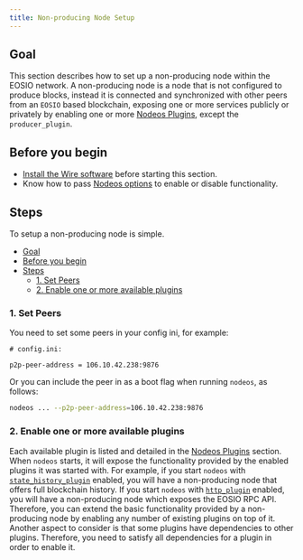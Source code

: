 ```yaml
---
title: Non-producing Node Setup
---
```


## Goal

This section describes how to set up a non-producing node within the EOSIO network. A non-producing node is a node that is not configured to produce blocks, instead it is connected and synchronized with other peers from an `EOSIO` based blockchain, exposing one or more services publicly or privately by enabling one or more [Nodeos Plugins](../../plugins/index.md), except the `producer_plugin`.

## Before you begin

* [Install the Wire software](/docs/getting-started/install-dependencies.md) before starting this section.
* Know how to pass [Nodeos options](../../usage/nodeos-options.md) to enable or disable functionality.

## Steps

To setup a non-producing node is simple. 

- [Goal](#goal)
- [Before you begin](#before-you-begin)
- [Steps](#steps)
  - [1. Set Peers](#1-set-peers)
  - [2. Enable one or more available plugins](#2-enable-one-or-more-available-plugins)

### 1. Set Peers

You need to set some peers in your config ini, for example:

```console
# config.ini:

p2p-peer-address = 106.10.42.238:9876
```

Or you can include the peer in as a boot flag when running `nodeos`, as follows:

```sh
nodeos ... --p2p-peer-address=106.10.42.238:9876
```

### 2. Enable one or more available plugins

Each available plugin is listed and detailed in the [Nodeos Plugins](../../plugins/index.md) section. When `nodeos` starts, it will expose the functionality provided by the enabled plugins it was started with. For example, if you start `nodeos` with [`state_history_plugin`](../../plugins/state-history-plugin.md) enabled, you will have a non-producing node that offers full blockchain history. If you start `nodeos` with [`http_plugin`](../../plugins/http-plugin.md) enabled, you will have a non-producing node which exposes the EOSIO RPC API. Therefore, you can extend the basic functionality provided by a non-producing node by enabling any number of existing plugins on top of it. Another aspect to consider is that some plugins have dependencies to other plugins. Therefore, you need to satisfy all dependencies for a plugin in order to enable it.
